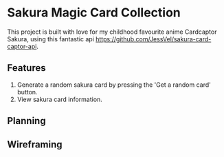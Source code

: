 # Sakura Magic Card Collection

This project is built with love for my childhood favourite anime Cardcaptor Sakura, using this fantastic api https://github.com/JessVel/sakura-card-captor-api.

## Features

1. Generate a random sakura card by pressing the 'Get a random card' button.
2. View sakura card information.

## Planning

## Wireframing
